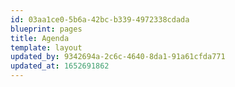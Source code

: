 ```yaml
---
id: 03aa1ce0-5b6a-42bc-b339-4972338cdada
blueprint: pages
title: Agenda
template: layout
updated_by: 9342694a-2c6c-4640-8da1-91a61cfda771
updated_at: 1652691862
---
```

